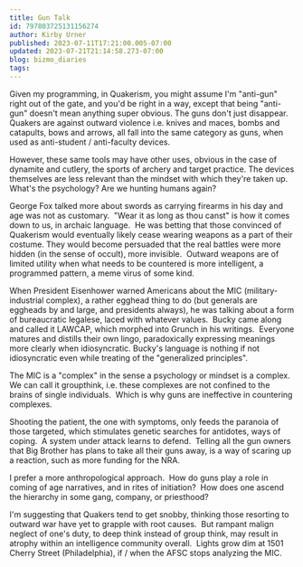 ```yaml
---
title: Gun Talk
id: 797803725131156274
author: Kirby Urner
published: 2023-07-11T17:21:00.005-07:00
updated: 2023-07-21T21:14:58.273-07:00
blog: bizmo_diaries
tags: 
---
```


[](https://www.flickr.com/photos/kirbyurner/40179503481/in/photolist-z5HNH7-GWQ2Df-6tfziu-6CCVmY-24dwsy2-2kr1LM2/)

Given my programming, in Quakerism, you might assume I'm "anti-gun" right out of the gate, and you'd be right in a way, except that being "anti-gun" doesn't mean anything super obvious. The guns don't just disappear.  Quakers are against outward violence i.e. knives and maces, bombs and catapults, bows and arrows, all fall into the same category as guns, when used as anti-student / anti-faculty devices.

However, these same tools may have other uses, obvious in the case of dynamite and cutlery, the sports of archery and target practice. The devices themselves are less relevant than the mindset with which they're taken up.  What's the psychology? Are we hunting humans again?

George Fox talked more about swords as carrying firearms in his day and age was not as customary.  "Wear it as long as thou canst" is how it comes down to us, in archaic language.  He was betting that those convinced of Quakerism would eventually likely cease wearing weapons as a part of their costume. They would become persuaded that the real battles were more hidden (in the sense of occult), more invisible.  Outward weapons are of limited utility when what needs to be countered is more intelligent, a programmed pattern, a meme virus of some kind.

When President Eisenhower warned Americans about the MIC (military-industrial complex), a rather egghead thing to do (but generals are eggheads by and large, and presidents always), he was talking about a form of bureaucratic legalese, laced with whatever values.  Bucky came along and called it LAWCAP, which morphed into Grunch in his writings.  Everyone matures and distills their own lingo, paradoxically expressing meanings more clearly when idiosyncratic. Bucky's language is nothing if not idiosyncratic even while treating of the "generalized principles".

The MIC is a "complex" in the sense a psychology or mindset is a complex.  We can call it groupthink, i.e. these complexes are not confined to the brains of single individuals.  Which is why guns are ineffective in countering complexes. 

Shooting the patient, the one with symptoms, only feeds the paranoia of those targeted, which stimulates genetic searches for antidotes, ways of coping.  A system under attack learns to defend.  Telling all the gun owners that Big Brother has plans to take all their guns away, is a way of scaring up a reaction, such as more funding for the NRA.

I prefer a more anthropological approach.  How do guns play a role in coming of age narratives, and in rites of initiation?  How does one ascend the hierarchy in some gang, company, or priesthood?

I'm suggesting that Quakers tend to get snobby, thinking those resorting to outward war have yet to grapple with root causes.  But rampant malign neglect of one's duty, to deep think instead of group think, may result in atrophy within an intelligence community overall.  Lights grow dim at 1501 Cherry Street (Philadelphia), if / when the AFSC stops analyzing the MIC.